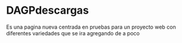 # DAGPdescargas
Es una pagina nueva centrada en pruebas para un proyecto web con diferentes variedades que se ira agregando de a poco
